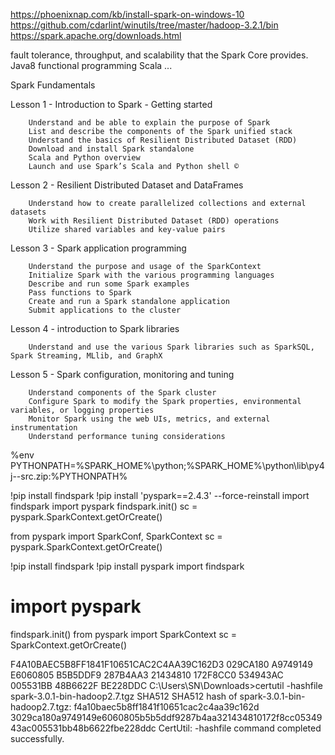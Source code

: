 
https://phoenixnap.com/kb/install-spark-on-windows-10
https://github.com/cdarlint/winutils/tree/master/hadoop-3.2.1/bin
https://spark.apache.org/downloads.html


fault tolerance, throughput, and scalability that the Spark Core provides.
Java8 functional programming
Scala ...

Spark Fundamentals

Lesson 1 - Introduction to Spark - Getting started

        Understand and be able to explain the purpose of Spark
        List and describe the components of the Spark unified stack
        Understand the basics of Resilient Distributed Dataset (RDD)
        Download and install Spark standalone
        Scala and Python overview
        Launch and use Spark’s Scala and Python shell ©

Lesson 2 - Resilient Distributed Dataset and DataFrames

        Understand how to create parallelized collections and external datasets
        Work with Resilient Distributed Dataset (RDD) operations
        Utilize shared variables and key-value pairs

Lesson 3 - Spark application programming

        Understand the purpose and usage of the SparkContext
        Initialize Spark with the various programming languages
        Describe and run some Spark examples
        Pass functions to Spark
        Create and run a Spark standalone application
        Submit applications to the cluster

Lesson 4 - introduction to Spark libraries

        Understand and use the various Spark libraries such as SparkSQL, Spark Streaming, MLlib, and GraphX

Lesson 5 - Spark configuration, monitoring and tuning

        Understand components of the Spark cluster
        Configure Spark to modify the Spark properties, environmental variables, or logging properties
        Monitor Spark using the web UIs, metrics, and external instrumentation
        Understand performance tuning considerations

%env PYTHONPATH=%SPARK_HOME%\python;%SPARK_HOME%\python\lib\py4j--src.zip:%PYTHONPATH%

!pip install findspark 
!pip install 'pyspark==2.4.3' --force-reinstall 
import findspark 
import pyspark 
findspark.init() 
sc = pyspark.SparkContext.getOrCreate()

from pyspark import SparkConf, SparkContext​
sc = pyspark.SparkContext.getOrCreate()


!pip install findspark
!pip install pyspark
import findspark
# import pyspark
findspark.init()
from pyspark import SparkContext
sc = SparkContext.getOrCreate()

F4A10BAEC5B8FF1841F10651CAC2C4AA39C162D3
                               029CA180 A9749149 E6060805 B5B5DDF9 287B4AA3
                               21434810 172F8CC0 534943AC 005531BB 48B6622F
                               BE228DDC
C:\Users\SN\Downloads>certutil -hashfile spark-3.0.1-bin-hadoop2.7.tgz SHA512
SHA512 hash of spark-3.0.1-bin-hadoop2.7.tgz:
f4a10baec5b8ff1841f10651cac2c4aa39c162d 3029ca180a9749149e6060805b5b5ddf9287b4aa321434810172f8cc0534943ac005531bb48b6622fbe228ddc
CertUtil: -hashfile command completed successfully.



